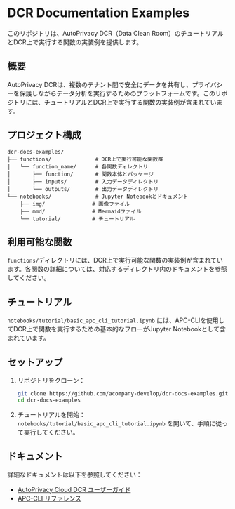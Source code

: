 # DCR Documentation Examples

このリポジトリは、AutoPrivacy DCR（Data Clean Room）のチュートリアルとDCR上で実行する関数の実装例を提供します。

## 概要

AutoPrivacy DCRは、複数のテナント間で安全にデータを共有し、プライバシーを保護しながらデータ分析を実行するためのプラットフォームです。このリポジトリには、チュートリアルとDCR上で実行する関数の実装例が含まれています。

## プロジェクト構成

```
dcr-docs-examples/
├── functions/              # DCR上で実行可能な関数群
│   └── function_name/      # 各関数ディレクトリ
│       ├── function/       # 関数本体とパッケージ
│       ├── inputs/         # 入力データディレクトリ
│       └── outputs/        # 出力データディレクトリ
└── notebooks/              # Jupyter Notebookとドキュメント
    ├── img/               # 画像ファイル
    ├── mmd/               # Mermaidファイル
    └── tutorial/          # チュートリアル
```

## 利用可能な関数

`functions/`ディレクトリには、DCR上で実行可能な関数の実装例が含まれています。各関数の詳細については、対応するディレクトリ内のドキュメントを参照してください。

## チュートリアル

`notebooks/tutorial/basic_apc_cli_tutorial.ipynb` には、APC-CLIを使用してDCR上で関数を実行するための基本的なフローがJupyter Notebookとして含まれています。

## セットアップ

1. リポジトリをクローン：
   ```bash
   git clone https://github.com/acompany-develop/dcr-docs-examples.git
   cd dcr-docs-examples
   ```

2. チュートリアルを開始：
   `notebooks/tutorial/basic_apc_cli_tutorial.ipynb` を開いて、手順に従って実行してください。

## ドキュメント

詳細なドキュメントは以下を参照してください：
- [AutoPrivacy Cloud DCR ユーザーガイド](https://acompany-develop.github.io/autoprivacy-cloud/apc-dcr/)
- [APC-CLI リファレンス](https://acompany-develop.github.io/autoprivacy-cloud/apc-cli/)